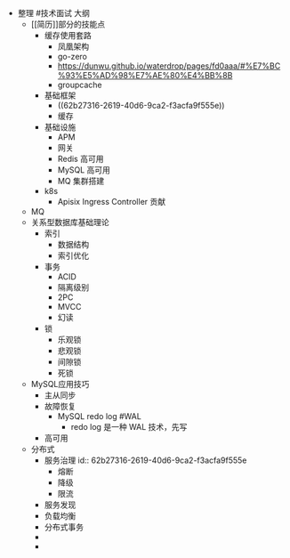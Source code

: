 - 整理 #技术面试 大纲
	- [[简历]]部分的技能点
		- 缓存使用套路
			- 凤凰架构
			- go-zero
			- https://dunwu.github.io/waterdrop/pages/fd0aaa/#%E7%BC%93%E5%AD%98%E7%AE%80%E4%BB%8B
			- groupcache
		- 基础框架
			- ((62b27316-2619-40d6-9ca2-f3acfa9f555e))
			- 缓存
		- 基础设施
			- APM
			- 网关
			- Redis 高可用
			- MySQL 高可用
			- MQ 集群搭建
		- k8s
			- Apisix Ingress Controller 贡献
	- MQ
	- 关系型数据库基础理论
		- 索引
			- 数据结构
			- 索引优化
		- 事务
			- ACID
			- 隔离级别
			- 2PC
			- MVCC
			- 幻读
		- 锁
			- 乐观锁
			- 悲观锁
			- 间隙锁
			- 死锁
	- MySQL应用技巧
		- 主从同步
		- 故障恢复
			- MySQL redo log #WAL
				- redo log 是一种 WAL 技术，先写
		- 高可用
	- 分布式
		- 服务治理
		  id:: 62b27316-2619-40d6-9ca2-f3acfa9f555e
			- 熔断
			- 降级
			- 限流
		- 服务发现
		- 负载均衡
		- 分布式事务
		-
		-